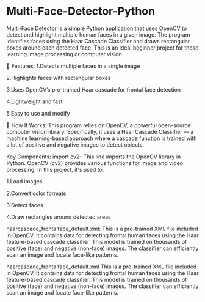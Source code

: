 # Multi-Face-Detector-Python

Multi-Face Detector is a simple Python application that uses OpenCV to detect and highlight multiple human faces in a given image. The program identifies faces using the Haar Cascade Classifier and draws rectangular boxes around each detected face. This is an ideal beginner project for those learning image processing or computer vision.

🚀 Features:
1.Detects multiple faces in a single image

2.Highlights faces with rectangular boxes

3.Uses OpenCV’s pre-trained Haar cascade for frontal face detection

4.Lightweight and fast

5.Easy to use and modify

📂 How It Works:
This program relies on OpenCV, a powerful open-source computer vision library. Specifically, it uses a Haar Cascade Classifier — a machine learning-based approach where a cascade function is trained with a lot of positive and negative images to detect objects.

Key Components:
import cv2-
This line imports the OpenCV library in Python. OpenCV (cv2) provides various functions for image and video processing. In this project, it's used to:

1.Load images

2.Convert color formats

3.Detect faces

4.Draw rectangles around detected areas

haarcascade_frontalface_default.xml:
This is a pre-trained XML file included in OpenCV. It contains data for detecting frontal human faces using the Haar feature-based cascade classifier. This model is trained on thousands of positive (face) and negative (non-face) images. The classifier can efficiently scan an image and locate face-like patterns.

haarcascade_frontalface_default.xml
This is a pre-trained XML file included in OpenCV. It contains data for detecting frontal human faces using the Haar feature-based cascade classifier. This model is trained on thousands of positive (face) and negative (non-face) images. The classifier can efficiently scan an image and locate face-like patterns.

